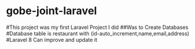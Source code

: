 # gobe-joint-laravel
#This project was my first Laravel Project I did 
##Was to Create Databases 
#Database table is restaurant with (id-auto_increment,name,email,address)
#Laravel 8
Can improve and update it 
